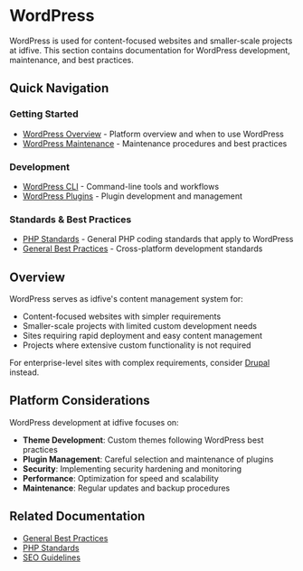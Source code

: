 # WordPress

WordPress is used for content-focused websites and smaller-scale projects at idfive. This section contains documentation for WordPress development, maintenance, and best practices.

## Quick Navigation

### Getting Started

- [WordPress Overview](/docs/back-end/wordpress) - Platform overview and when to use WordPress
- [WordPress Maintenance](/docs/back-end/wordpress/wordpress-maintenance) - Maintenance procedures and best practices

### Development

- [WordPress CLI](/docs/back-end/wordpress/wordpress-cli) - Command-line tools and workflows
- [WordPress Plugins](/docs/back-end/wordpress/wordpress-plugins) - Plugin development and management

### Standards & Best Practices

- [PHP Standards](/docs/back-end/php/standards) - General PHP coding standards that apply to WordPress
- [General Best Practices](/docs/general/best-practices) - Cross-platform development standards

## Overview

WordPress serves as idfive's content management system for:

- Content-focused websites with simpler requirements
- Smaller-scale projects with limited custom development needs
- Sites requiring rapid deployment and easy content management
- Projects where extensive custom functionality is not required

For enterprise-level sites with complex requirements, consider [Drupal](/docs/back-end/drupal) instead.

## Platform Considerations

WordPress development at idfive focuses on:

- **Theme Development**: Custom themes following WordPress best practices
- **Plugin Management**: Careful selection and maintenance of plugins
- **Security**: Implementing security hardening and monitoring
- **Performance**: Optimization for speed and scalability
- **Maintenance**: Regular updates and backup procedures

## Related Documentation

- [General Best Practices](/docs/general/best-practices)
- [PHP Standards](/docs/back-end/php/standards)
- [SEO Guidelines](/docs/general/seo)
